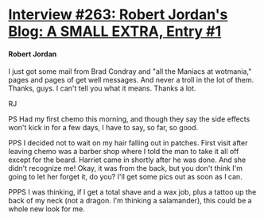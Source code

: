 # [Interview #263: Robert Jordan's Blog: A SMALL EXTRA, Entry #1](https://www.theoryland.com/intvmain.php?i=263#1)

#### Robert Jordan

I just got some mail from Brad Condray and "all the Maniacs at wotmania," pages and pages of get well messages. And never a troll in the lot of them. Thanks, guys. I can't tell you what it means. Thanks a lot.

RJ

PS Had my first chemo this morning, and though they say the side effects won't kick in for a few days, I have to say, so far, so good.

PPS I decided not to wait on my hair falling out in patches. First visit after leaving chemo was a barber shop where I told the man to take it all off except for the beard. Harriet came in shortly after he was done. And she didn't recognize me! Okay, it was from the back, but you don't think I'm going to let her forget it, do you? I'll get some pics out as soon as I can.

PPPS I was thinking, if I get a total shave and a wax job, plus a tattoo up the back of my neck (not a dragon. I'm thinking a salamander), this could be a whole new look for me.

